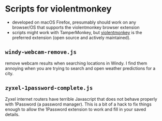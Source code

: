 # Scripts for violentmonkey

- developed on macOS Firefox, presumably should work on any browser/OS that supports the violentmonkey browser extension
- scripts might work with TamperMonkey, but [violentmonkey](https://violentmonkey.github.io/) is the preferred extension (open source and actively maintained).

## `windy-webcam-remove.js`

remove webcam results when searching locations in Windy. I find them annoying when you are trying to search and open weather predictions for a city.

## `zyxel-1password-complete.js`

Zyxel internet routers have terrible Javascript that does not behave properly with 1Password (a password manager). This is a bit of a hack to fix things enough to allow the 1Password extension to work and fill in your saved details.
